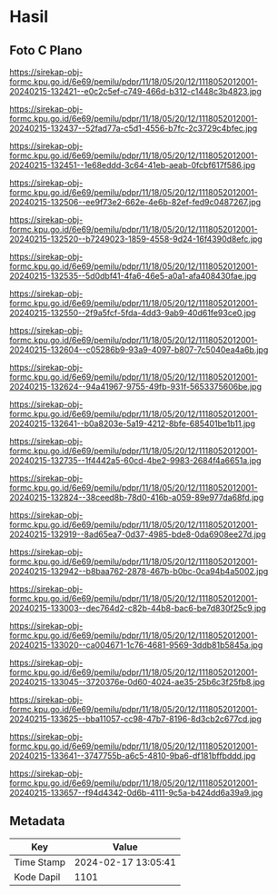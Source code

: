 # Hasil

## Foto C Plano

https://sirekap-obj-formc.kpu.go.id/6e69/pemilu/pdpr/11/18/05/20/12/1118052012001-20240215-132421--e0c2c5ef-c749-466d-b312-c1448c3b4823.jpg

https://sirekap-obj-formc.kpu.go.id/6e69/pemilu/pdpr/11/18/05/20/12/1118052012001-20240215-132437--52fad77a-c5d1-4556-b7fc-2c3729c4bfec.jpg

https://sirekap-obj-formc.kpu.go.id/6e69/pemilu/pdpr/11/18/05/20/12/1118052012001-20240215-132451--1e68eddd-3c64-41eb-aeab-0fcbf617f586.jpg

https://sirekap-obj-formc.kpu.go.id/6e69/pemilu/pdpr/11/18/05/20/12/1118052012001-20240215-132506--ee9f73e2-662e-4e6b-82ef-fed9c0487267.jpg

https://sirekap-obj-formc.kpu.go.id/6e69/pemilu/pdpr/11/18/05/20/12/1118052012001-20240215-132520--b7249023-1859-4558-9d24-16f4390d8efc.jpg

https://sirekap-obj-formc.kpu.go.id/6e69/pemilu/pdpr/11/18/05/20/12/1118052012001-20240215-132535--5d0dbf41-4fa6-46e5-a0a1-afa408430fae.jpg

https://sirekap-obj-formc.kpu.go.id/6e69/pemilu/pdpr/11/18/05/20/12/1118052012001-20240215-132550--2f9a5fcf-5fda-4dd3-9ab9-40d61fe93ce0.jpg

https://sirekap-obj-formc.kpu.go.id/6e69/pemilu/pdpr/11/18/05/20/12/1118052012001-20240215-132604--c05286b9-93a9-4097-b807-7c5040ea4a6b.jpg

https://sirekap-obj-formc.kpu.go.id/6e69/pemilu/pdpr/11/18/05/20/12/1118052012001-20240215-132624--94a41967-9755-49fb-931f-5653375606be.jpg

https://sirekap-obj-formc.kpu.go.id/6e69/pemilu/pdpr/11/18/05/20/12/1118052012001-20240215-132641--b0a8203e-5a19-4212-8bfe-685401be1b11.jpg

https://sirekap-obj-formc.kpu.go.id/6e69/pemilu/pdpr/11/18/05/20/12/1118052012001-20240215-132735--1f4442a5-60cd-4be2-9983-2684f4a6651a.jpg

https://sirekap-obj-formc.kpu.go.id/6e69/pemilu/pdpr/11/18/05/20/12/1118052012001-20240215-132824--38ceed8b-78d0-416b-a059-89e977da68fd.jpg

https://sirekap-obj-formc.kpu.go.id/6e69/pemilu/pdpr/11/18/05/20/12/1118052012001-20240215-132919--8ad65ea7-0d37-4985-bde8-0da6908ee27d.jpg

https://sirekap-obj-formc.kpu.go.id/6e69/pemilu/pdpr/11/18/05/20/12/1118052012001-20240215-132942--b8baa762-2878-467b-b0bc-0ca94b4a5002.jpg

https://sirekap-obj-formc.kpu.go.id/6e69/pemilu/pdpr/11/18/05/20/12/1118052012001-20240215-133003--dec764d2-c82b-44b8-bac6-be7d830f25c9.jpg

https://sirekap-obj-formc.kpu.go.id/6e69/pemilu/pdpr/11/18/05/20/12/1118052012001-20240215-133020--ca004671-1c76-4681-9569-3ddb81b5845a.jpg

https://sirekap-obj-formc.kpu.go.id/6e69/pemilu/pdpr/11/18/05/20/12/1118052012001-20240215-133045--3720376e-0d60-4024-ae35-25b6c3f25fb8.jpg

https://sirekap-obj-formc.kpu.go.id/6e69/pemilu/pdpr/11/18/05/20/12/1118052012001-20240215-133625--bba11057-cc98-47b7-8196-8d3cb2c677cd.jpg

https://sirekap-obj-formc.kpu.go.id/6e69/pemilu/pdpr/11/18/05/20/12/1118052012001-20240215-133641--3747755b-a6c5-4810-9ba6-df181bffbddd.jpg

https://sirekap-obj-formc.kpu.go.id/6e69/pemilu/pdpr/11/18/05/20/12/1118052012001-20240215-133657--f94d4342-0d6b-4111-9c5a-b424dd6a39a9.jpg


## Metadata

| Key        | Value               |
| ---------- | ------------------- |
| Time Stamp | 2024-02-17 13:05:41 |
| Kode Dapil | 1101                |



